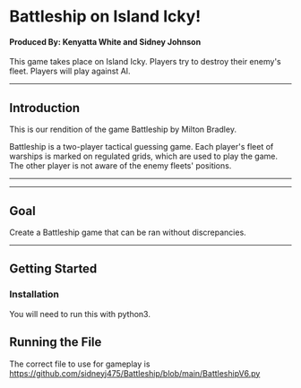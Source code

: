 # **Battleship on Island Icky!**
#### Produced By: Kenyatta White and Sidney Johnson
This game takes place on Island Icky. Players try to destroy their enemy's fleet. Players will play against AI.
*****
## Introduction


This is our rendition of the game Battleship by Milton Bradley.

Battleship is a two-player tactical guessing game. Each player's fleet of warships is marked on regulated grids, which are used to play the game. The other player is not aware of the enemy fleets' positions. 

-------------

---------------
## Goal
Create a Battleship game that can be ran without discrepancies. 

------------
## Getting Started

### Installation

You will need to run this with python3. 

## Running the File

The correct file to use for gameplay is
https://github.com/sidneyj475/Battleship/blob/main/BattleshipV6.py 
